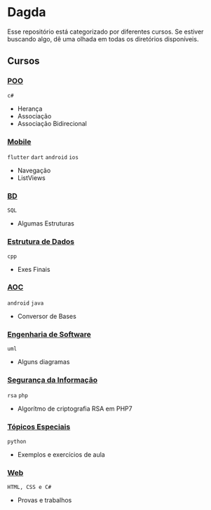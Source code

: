 # Dagda

Esse repositório está categorizado por diferentes cursos. Se estiver buscando algo, dê uma olhada em todas os diretórios disponíveis.

## Cursos

### [POO](https://github.com/victorandeloci/dagda/tree/master/poo)
  
  <code>c#</code>
  
  * Herança
  * Associação
  * Associação Bidirecional
  
### [Mobile](https://github.com/victorandeloci/dagda/tree/master/mobile)
  
  <code>flutter</code> <code>dart</code> <code>android</code> <code>ios</code>
  
  * Navegação
  * ListViews
  
### [BD](https://github.com/victorandeloci/dagda/tree/master/bd)
  
  <code>SQL</code>
  
  * Algumas Estruturas
  
### [Estrutura de Dados](https://github.com/victorandeloci/dagda/tree/master/estrutura-dados)
  
  <code>cpp</code>
  
  * Exes Finais  
  
### [AOC](https://github.com/victorandeloci/dagda/tree/master/aoc)
  
  <code>android</code> <code>java</code>
  
  * Conversor de Bases
  
### [Engenharia de Software](https://github.com/victorandeloci/dagda/tree/master/eng-software)
  
  <code>uml</code>
  
  * Alguns diagramas
  
### [Segurança da Informação](https://github.com/victorandeloci/dagda/tree/master/seguranca)

  <code>rsa</code> <code>php</code>
  
  * Algorítmo de criptografia RSA em PHP7

### [Tópicos Especiais](https://github.com/victorandeloci/dagda/tree/master/topicos-especiais)

  <code>python</code>
  
  * Exemplos e exercícios de aula


### [Web](https://github.com/victorandeloci/dagda/tree/master/web)

  <code>HTML, CSS e C#</code>
  
  * Provas e trabalhos
